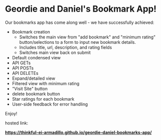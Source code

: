 # Geordie and Daniel's Bookmark App!

Our bookmarks app has come along well - we have successfully achieved: 
* Bookmark creation
    * Switches the main view from "add bookmark" and "minimum rating" button/selections to a form to input new bookmark details.
    * Includes title, url, description, and rating fields
    * Switches main view back on submit
* Default condensed view
* API GETs
* API POSTs
* API DELETEs
* Expand/detailed view
* Filtered view with minimum rating
* "Visit Site" button
* delete bookmark button
* Star ratings for each bookmark
* User-side feedback for error handling

Enjoy!

hosted link:

**https://thinkful-ei-armadillo.github.io/geordie-daniel-bookmarks-app/**
